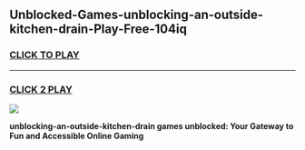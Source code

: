 
## Unblocked-Games-unblocking-an-outside-kitchen-drain-Play-Free-104iq
<h3>
<a href="https://premium76.site?title=unblocking-an-outside-kitchen-drain&ref=18A1">CLICK TO PLAY</a></h3>
<hr>

<h3>
<a href="https://premium76.site?title=unblocking-an-outside-kitchen-drain&ref=18A1">CLICK 2 PLAY</a>
  
</h3>

<a href="https://premium76.site?title=unblocking-an-outside-kitchen-drain&ref=18A1"><img src="https://clearcache.store/games.png"></a>


**unblocking-an-outside-kitchen-drain games unblocked: Your Gateway to Fun and Accessible Online Gaming**
